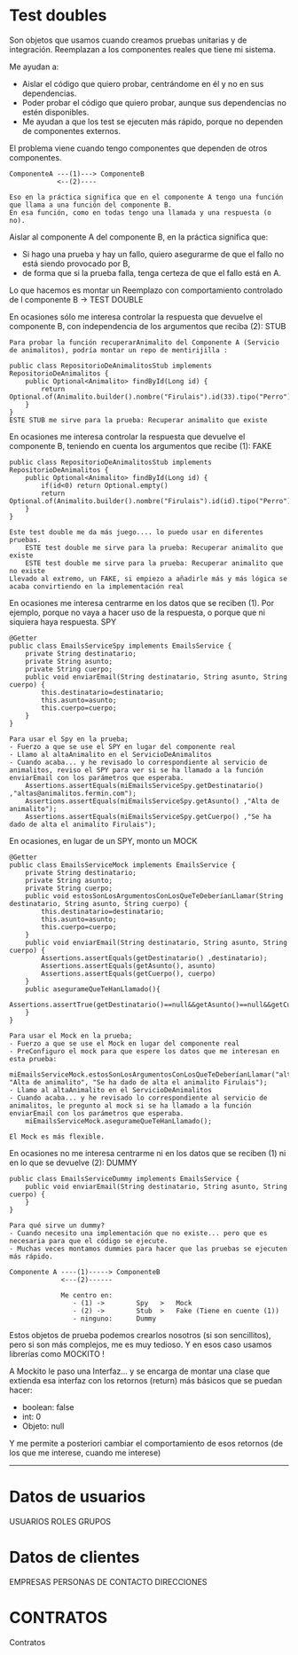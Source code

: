 # Test doubles

Son objetos que usamos cuando creamos pruebas unitarias y de integración.
Reemplazan a los componentes reales que tiene mi sistema.

Me ayudan a: 
- Aislar el código que quiero probar, centrándome en él y no en sus dependencias.
- Poder probar el código que quiero probar, aunque sus dependencias no estén disponibles.
- Me ayudan a que los test se ejecuten más rápido, porque no dependen de componentes externos.

El problema viene cuando tengo componentes que dependen de otros componentes.

    ComponenteA ---(1)---> ComponenteB
                <--(2)----

    Eso en la práctica significa que en el componente A tengo una función que llama a una función del componente B.
    En esa función, como en todas tengo una llamada y una respuesta (o no).

Aislar al componente A del componente B, en la práctica significa que:
- Si hago una prueba y hay un fallo, quiero asegurarme de que el fallo no está siendo provocado por B,
- de forma que si la prueba falla, tenga certeza de que el fallo está en A.

Lo que hacemos es montar un Reemplazo con comportamiento controlado de l componente B -> TEST DOUBLE

En ocasiones sólo me interesa controlar la respuesta que devuelve el componente B, con independencia de los argumentos que reciba (2): STUB

    Para probar la función recuperarAnimalito del Componente A (Servicio de animalitos), podría montar un repo de mentirijilla :

    public class RepositorioDeAnimalitosStub implements RepositorioDeAnimalitos {
        public Optional<Animalito> findById(Long id) {
            return Optional.of(Animalito.builder().nombre("Firulais").id(33).tipo("Perro").edad(2).build());
        }
    }
    ESTE STUB me sirve para la prueba: Recuperar animalito que existe

En ocasiones me interesa controlar la respuesta que devuelve el componente B, teniendo en cuenta los argumentos que recibe (1): FAKE

    public class RepositorioDeAnimalitosStub implements RepositorioDeAnimalitos {
        public Optional<Animalito> findById(Long id) {
            if(id<0) return Optional.empty()
            return Optional.of(Animalito.builder().nombre("Firulais").id(id).tipo("Perro").edad(2).build());
        }
    }

    Este test double me da más juego.... lo puedo usar en diferentes pruebas.
        ESTE test double me sirve para la prueba: Recuperar animalito que existe
        ESTE test double me sirve para la prueba: Recuperar animalito que no existe
    Llevado al extremo, un FAKE, si empiezo a añadirle más y más lógica se acaba convirtiendo en la implementación real

En ocasiones me interesa centrarme en los datos que se reciben (1). Por ejemplo, porque no vaya a hacer uso de la respuesta, o porque que ni siquiera haya respuesta. SPY

    @Getter
    public class EmailsServiceSpy implements EmailsService {
        private String destinatario;
        private String asunto;
        private String cuerpo;
        public void enviarEmail(String destinatario, String asunto, String cuerpo) {
            this.destinatario=destinatario;
            this.asunto=asunto;
            this.cuerpo=cuerpo;
        }
    }

    Para usar el Spy en la prueba;
    - Fuerzo a que se use el SPY en lugar del componente real
    - Llamo al altaAnimalito en el ServicioDeAnimalitos
    - Cuando acaba... y he revisado lo correspondiente al servicio de animalitos, reviso el SPY para ver si se ha llamado a la función enviarEmail con los parámetros que esperaba.
        Assertions.assertEquals(miEmailsServiceSpy.getDestinatario() ,"altas@animalitos.fermin.com");
        Assertions.assertEquals(miEmailsServiceSpy.getAsunto() ,"Alta de animalito");
        Assertions.assertEquals(miEmailsServiceSpy.getCuerpo() ,"Se ha dado de alta el animalito Firulais");

En ocasiones, en lugar de un SPY, monto un MOCK

    @Getter
    public class EmailsServiceMock implements EmailsService {
        private String destinatario;
        private String asunto;
        private String cuerpo;
        public void estosSonLosArgumentosConLosQueTeDeberíanLlamar(String destinatario, String asunto, String cuerpo) {
            this.destinatario=destinatario;
            this.asunto=asunto;
            this.cuerpo=cuerpo;
        }
        public void enviarEmail(String destinatario, String asunto, String cuerpo) {
            Assertions.assertEquals(getDestinatario() ,destinatario);
            Assertions.assertEquals(getAsunto(), asunto)
            Assertions.assertEquals(getCuerpo(), cuerpo)
        }
        public asegurameQueTeHanLlamado(){
            Assertions.assertTrue(getDestinatario()==null&&getAsunto()==null&&getCuerpo()==null);
        }
    }

    Para usar el Mock en la prueba;
    - Fuerzo a que se use el Mock en lugar del componente real
    - PreConfiguro el mock para que espere los datos que me interesan en esta prueba:
        miEmailsServiceMock.estosSonLosArgumentosConLosQueTeDeberíanLlamar("altas@animalitos.fermin.com", "Alta de animalito", "Se ha dado de alta el animalito Firulais");
    - Llamo al altaAnimalito en el ServicioDeAnimalitos
    - Cuando acaba... y he revisado lo correspondiente al servicio de animalitos, le pregunto al mock si se ha llamado a la función enviarEmail con los parámetros que esperaba.
        miEmailsServiceMock.asegurameQueTeHanLlamado();

    El Mock es más flexible.

En ocasiones no me interesa centrarme ni en los datos que se reciben (1) ni en lo que se devuelve (2): DUMMY

    public class EmailsServiceDummy implements EmailsService {
        public void enviarEmail(String destinatario, String asunto, String cuerpo) {
        }
    }

    Para qué sirve un dummy? 
    - Cuando necesito una implementación que no existe... pero que es necesaria para que el código se ejecute.
    - Muchas veces montamos dummies para hacer que las pruebas se ejecuten más rápido.

    Componente A ----(1)-----> ComponenteB
                 <---(2)------

                 Me centro en:
                    - (1) ->        Spy   >   Mock
                    - (2) ->        Stub  >   Fake (Tiene en cuente (1))
                    - ninguno:      Dummy

Estos objetos de prueba podemos crearlos nosotros (si son sencillitos), pero si son más complejos, me es muy tedioso.
Y en esos caso usamos librerías como MOCKITO !

A Mockito le paso una Interfaz... y se encarga de montar una clase que extienda esa interfaz con los retornos (return) más básicos que se puedan hacer:
- boolean: false
- int: 0
- Objeto: null

Y me permite a posteriori cambiar el comportamiento de esos retornos (de los que me interese, cuando me interese)

---

# Datos de usuarios

USUARIOS
ROLES
GRUPOS

# Datos de clientes

EMPRESAS
PERSONAS DE CONTACTO
DIRECCIONES

# CONTRATOS

Contratos
